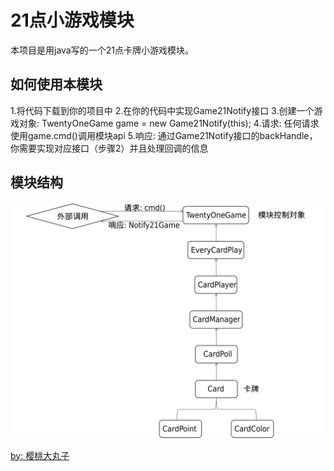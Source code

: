 # 21点小游戏模块
本项目是用java写的一个21点卡牌小游戏模块。

## 如何使用本模块

1.将代码下载到你的项目中
2.在你的代码中实现Game21Notify接口
3.创建一个游戏对象: TwentyOneGame game = new Game21Notify(this);
4.请求: 任何请求使用game.cmd()调用模块api
5.响应: 通过Game21Notify接口的backHandle，你需要实现对应接口（步骤2）并且处理回调的信息


## 模块结构

![模块结构](./struct.png)



[by: 樱桃大丸子](https://github.com/BigCherryBall)